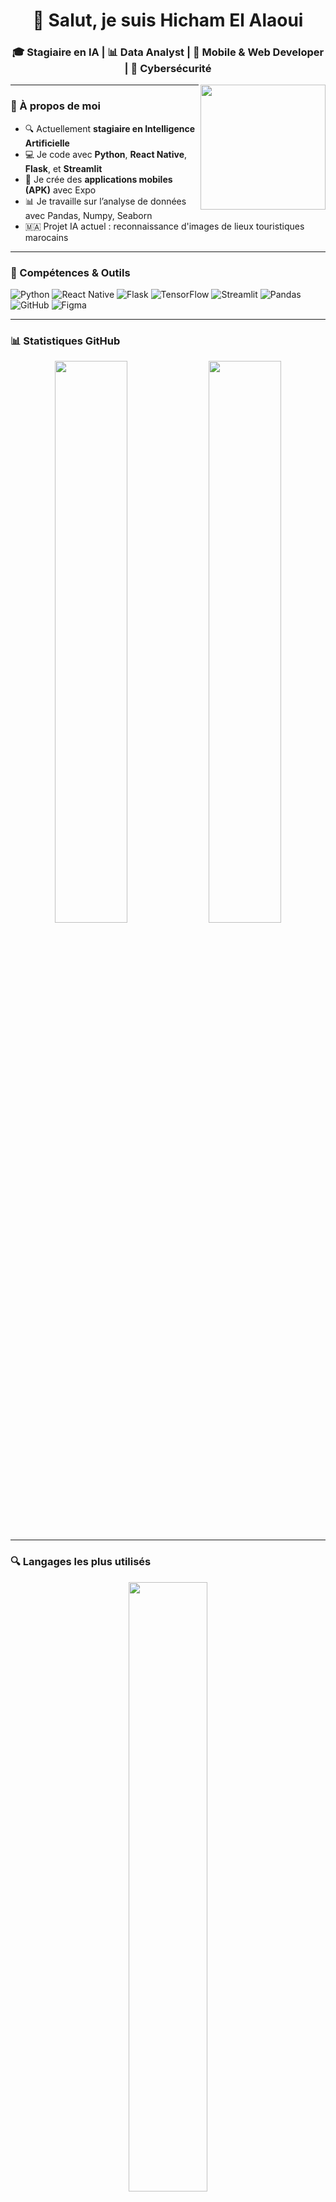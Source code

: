 <h1 align="center">👋 Salut, je suis Hicham El Alaoui</h1>
<h3 align="center">🎓 Stagiaire en IA | 📊 Data Analyst | 📱 Mobile & Web Developer | 🔐 Cybersécurité</h3>

<img align="right" src="https://media.giphy.com/media/qgQUggAC3Pfv687qPC/giphy.gif" width="200" />

---

### 🚀 À propos de moi

- 🔍 Actuellement **stagiaire en Intelligence Artificielle**  
- 💻 Je code avec **Python**, **React Native**, **Flask**, et **Streamlit**
- 📲 Je crée des **applications mobiles (APK)** avec Expo
- 📊 Je travaille sur l’analyse de données avec Pandas, Numpy, Seaborn
- 🇲🇦 Projet IA actuel : reconnaissance d'images de lieux touristiques marocains

---

### 🧰 Compétences & Outils

![Python](https://img.shields.io/badge/-Python-333?style=flat&logo=python)
![React Native](https://img.shields.io/badge/-React_Native-333?style=flat&logo=react)
![Flask](https://img.shields.io/badge/-Flask-333?style=flat&logo=flask)
![TensorFlow](https://img.shields.io/badge/-TensorFlow-333?style=flat&logo=tensorflow)
![Streamlit](https://img.shields.io/badge/-Streamlit-333?style=flat&logo=streamlit)
![Pandas](https://img.shields.io/badge/-Pandas-333?style=flat&logo=pandas)
![GitHub](https://img.shields.io/badge/-GitHub-333?style=flat&logo=github)
![Figma](https://img.shields.io/badge/-Figma-333?style=flat&logo=figma)

---

### 📊 Statistiques GitHub

<p align="center">
  <img src="https://github-readme-stats.vercel.app/api?username=HichamElAlaoui&show_icons=true&theme=merko" width="48%" />
  <img src="https://github-readme-streak-stats.herokuapp.com/?user=HichamElAlaoui&theme=merko" width="48%" />
</p>

---

### 🔍 Langages les plus utilisés

<p align="center">
  <img src="https://github-readme-stats.vercel.app/api/top-langs/?username=HichamElAlaoui&layout=compact&theme=dracula" width="50%" />
</p>

---

### 🏆 Réalisations

- 🧠 Projet IA d’identification des lieux via images 📸
- 📱 Génération d’APK Android en React Native
- 🎯 Déploiement Flask API & Streamlit en ligne
- 📈 Dashboards de visualisation statistique (Matplotlib, Seaborn)

---

### 🌐 Me contacter

[![LinkedIn](https://img.shields.io/badge/LinkedIn-blue?style=flat-square&logo=linkedin)](https://linkedin.com/in/hicham-ai)
[![Discord](https://img.shields.io/badge/Discord-Hicham%232343-5865F2?style=flat-square&logo=discord)](https://discordid.netlify.app/?id=592208059099774976)
[![Email](https://img.shields.io/badge/Email-elalaouihicham.dev@gmail.com-red?style=flat-square&logo=gmail)](mailto:elalaouihicham.dev@gmail.com)

---

> 🧠 *“Apprends. Pratique. Partage. Progresse.”*

---

### ⚡ Fun Fact:
```txt
Je peux transformer une image de ton téléphone en prédiction IA + résumé Wikipédia + position Google Maps 😎
